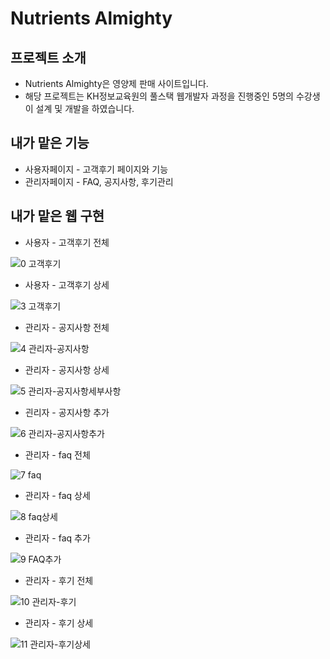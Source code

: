 # Nutrients Almighty

## 프로젝트 소개
- Nutrients Almighty은 영양제 판매 사이트입니다.
- 해당 프로젝트는 KH정보교육원의 풀스택 웹개발자 과정을 진행중인 5명의 수강생이 설계 및 개발을 하였습니다.

## 내가 맡은 기능
- 사용자페이지 - 고객후기 페이지와 기능
- 관리자페이지 - FAQ, 공지사항, 후기관리 



## 내가 맡은 웹 구현
- 사용자 - 고객후기 전체

![0 고객후기](https://user-images.githubusercontent.com/97028831/186600335-5480cc4b-1933-4793-83a1-716a7b377972.png)

- 사용자 - 고객후기 상세

![3 고객후기](https://user-images.githubusercontent.com/97028831/186600373-af57b37b-630b-4c18-9e57-0dc0236b5c84.png)

- 관리자 - 공지사항 전체

![4 관리자-공지사항](https://user-images.githubusercontent.com/97028831/186600408-dc689ee8-9e92-4a06-a4fa-92f5367cecb9.png)

- 관리자 - 공지사항 상세

![5 관리자-공지사항세부사항](https://user-images.githubusercontent.com/97028831/186600428-41e603c4-d850-4dad-a57d-9254c658a4b7.png)

- 괸리자 - 공지사항 추가

![6 관리자-공지사항추가](https://user-images.githubusercontent.com/97028831/186600461-a32b188d-7a32-4096-8a7c-ffe96c7d2417.png)

- 관리자 - faq 전체

![7 faq](https://user-images.githubusercontent.com/97028831/186600487-298fc582-6e24-455f-9dc3-452f063b6d6b.png)

- 관리자 - faq 상세

![8 faq상세](https://user-images.githubusercontent.com/97028831/186600532-d31733c2-6905-4f16-ab3e-f258274da464.png)

- 관리자 - faq 추가

![9 FAQ추가](https://user-images.githubusercontent.com/97028831/186600565-329c6401-1866-4f59-a417-9a30c23d1006.png)

- 관리자 - 후기 전체

![10 관리자-후기](https://user-images.githubusercontent.com/97028831/186600603-6e8e7044-f71b-40df-8f78-4312318de21a.png)

- 관리자 - 후기 상세

![11 관리자-후기상세](https://user-images.githubusercontent.com/97028831/186600637-d218a28c-1c09-4f97-9cbc-005885dc4642.png)


